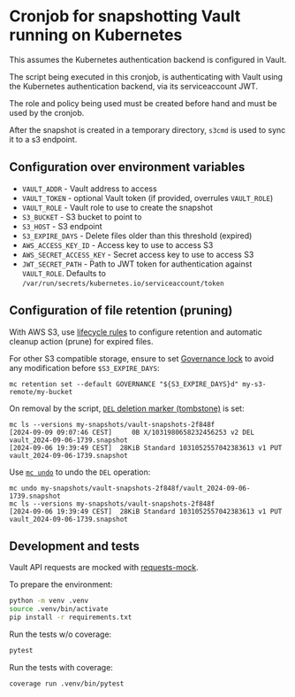 # Cronjob for snapshotting Vault running on Kubernetes

This assumes the Kubernetes authentication backend is configured in Vault.

The script being executed in this cronjob, is authenticating with Vault using the Kubernetes authentication backend, via its serviceaccount JWT.

The role and policy being used must be created before hand and must be used by the cronjob.

After the snapshot is created in a temporary directory, `s3cmd` is used to sync it to a s3 endpoint.

## Configuration over environment variables

* `VAULT_ADDR`  - Vault address to access
* `VAULT_TOKEN` - optional Vault token (if provided, overrules `VAULT_ROLE`)
* `VAULT_ROLE` - Vault role to use to create the snapshot
* `S3_BUCKET` - S3 bucket to point to
* `S3_HOST` - S3 endpoint
* `S3_EXPIRE_DAYS` - Delete files older than this threshold (expired)
* `AWS_ACCESS_KEY_ID` - Access key to use to access S3
* `AWS_SECRET_ACCESS_KEY` - Secret access key to use to access S3
* `JWT_SECRET_PATH` - Path to JWT token for authentication against
  `VAULT_ROLE`. Defaults to
  `/var/run/secrets/kubernetes.io/serviceaccount/token`

## Configuration of file retention (pruning)

With AWS S3, use [lifecycle
rules](https://docs.aws.amazon.com/AmazonS3/latest/userguide/lifecycle-expire-general-considerations.html)
to configure retention and automatic cleanup action (prune) for expired files.

For other S3 compatible storage, ensure to set [Governance
lock](https://community.exoscale.com/documentation/storage/versioning/#set-up-the-lock-configuration-for-a-bucket)
to avoid any modification before `$S3_EXPIRE_DAYS`:

```
mc retention set --default GOVERNANCE "${S3_EXPIRE_DAYS}d" my-s3-remote/my-bucket
```

On removal by the script, [`DEL` deletion marker
(tombstone)](https://docs.aws.amazon.com/AmazonS3/latest/userguide/object-lock-managing.html#object-lock-managing-delete-markers)
is set:

```
mc ls --versions my-snapshots/vault-snapshots-2f848f
[2024-09-09 09:07:46 CEST]     0B X/1031980658232456253 v2 DEL vault_2024-09-06-1739.snapshot
[2024-09-06 19:39:49 CEST]  28KiB Standard 1031052557042383613 v1 PUT vault_2024-09-06-1739.snapshot
```

Use [`mc
undo`](https://min.io/docs/minio/linux/reference/minio-mc/mc-undo.html) to undo
the `DEL` operation:
```
mc undo my-snapshots/vault-snapshots-2f848f/vault_2024-09-06-1739.snapshot
mc ls --versions my-snapshots/vault-snapshots-2f848f
[2024-09-06 19:39:49 CEST]  28KiB Standard 1031052557042383613 v1 PUT vault_2024-09-06-1739.snapshot
```

## Development and tests

Vault API requests are mocked with
[requests-mock](https://requests-mock.readthedocs.io).

To prepare the environment:
```bash
python -m venv .venv
source .venv/bin/activate
pip install -r requirements.txt
```

Run the tests w/o coverage:
```bash
pytest
```

Run the tests with coverage:
```bash
coverage run .venv/bin/pytest
```
